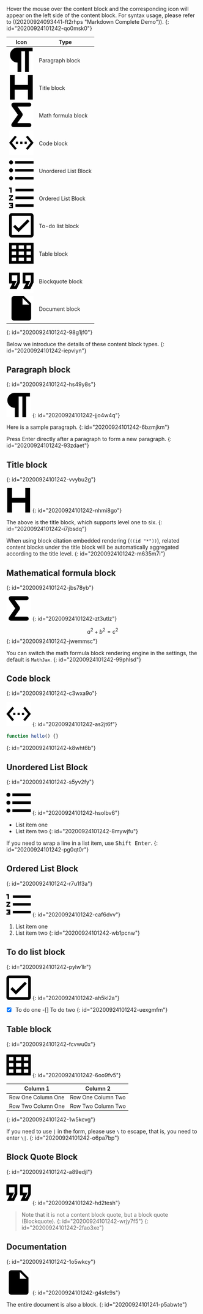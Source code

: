 Hover the mouse over the content block and the corresponding icon will appear on the left side of the content block. For syntax usage, please refer to ((20200924093441-ft2rhps "Markdown Complete Demo")).
{: id="20200924101242-qo0msk0"}

| Icon | Type |
| - | - |
| ![paragraph](assets/paragraph.svg) | Paragraph block |
| ![heading](assets/heading.svg) | Title block |
| ![math-block](assets/math-block.svg) | Math formula block |
| ![math-block](assets/code-block.svg) | Code block |
| ![math-block](assets/unordered-list.svg) | Unordered List Block |
| ![math-block](assets/ordered-list.svg) | Ordered List Block |
| ![math-block](assets/task-list.svg) | To-do list block |
| ![math-block](assets/table.svg) | Table block |
| ![math-block](assets/blockquote.svg) | Blockquote block |
| ![doc](assets/doc.svg) | Document block |
{: id="20200924101242-98g1jf0"}

Below we introduce the details of these content block types.
{: id="20200924101242-iepviyn"}

## Paragraph block
{: id="20200924101242-hs49y8s"}

![paragraph](assets/paragraph.svg)
{: id="20200924101242-jjo4w4q"}

Here is a sample paragraph.
{: id="20200924101242-6bzmjkm"}

Press Enter directly after a paragraph to form a new paragraph.
{: id="20200924101242-93zdaet"}

## Title block
{: id="20200924101242-vvybu2g"}

![heading](assets/heading.svg)
{: id="20200924101242-nhmi8go"}

The above is the title block, which supports level one to six.
{: id="20200924101242-i7jbsdq"}

When using block citation embedded rendering (`((id "*"))`), related content blocks under the title block will be automatically aggregated according to the title level.
{: id="20200924101242-m635m7i"}

## Mathematical formula block
{: id="20200924101242-jbs78yb"}

![math-block](assets/math-block.svg)
{: id="20200924101242-zt3utlz"}

$$
a^2 + b^2 = c^2
$$
{: id="20200924101242-jwemmsc"}

You can switch the math formula block rendering engine in the settings, the default is `MathJax`.
{: id="20200924101242-99phlsd"}

## Code block
{: id="20200924101242-c3wxa9o"}

![math-block](assets/code-block.svg)
{: id="20200924101242-as2jt6f"}

```js
function hello() {}
```
{: id="20200924101242-k8wht6b"}

## Unordered List Block
{: id="20200924101242-s5yv2fy"}

![math-block](assets/unordered-list.svg)
{: id="20200924101242-hsolbv6"}

* List item one
* List item two
{: id="20200924101242-8mywjfu"}

If you need to wrap a line in a list item, use <kbd>Shift Enter</kbd>.
{: id="20200924101242-pg0qt0r"}

## Ordered List Block
{: id="20200924101242-r7u1f3a"}

![math-block](assets/ordered-list.svg)
{: id="20200924101242-caf6dvv"}

1. List item one
2. List item two
{: id="20200924101242-wb1pcnw"}

## To do list block
{: id="20200924101242-pylw1lr"}

![math-block](assets/task-list.svg)
{: id="20200924101242-ah5kl2a"}

-[X] To do one
-[] To do two
{: id="20200924101242-uexgmfm"}

## Table block
{: id="20200924101242-fcvwu0x"}

![math-block](assets/table.svg)
{: id="20200924101242-6oo9fv5"}

| Column 1 | Column 2 |
| - | - |
| Row One Column One | Row One Column Two |
| Row Two Column One | Row Two Column Two |
{: id="20200924101242-1w5kcvg"}

If you need to use `|` in the form, please use `\` to escape, that is, you need to enter `\|`.
{: id="20200924101242-o6pa7bp"}

## Block Quote Block
{: id="20200924101242-a89edjl"}

![math-block](assets/blockquote.svg)
{: id="20200924101242-hd2tesh"}

> Note that it is not a content block quote, but a block quote (Blockquote).
> {: id="20200924101242-wrjy7f5"}
{: id="20200924101242-2fao3xe"}

## Documentation
{: id="20200924101242-1o5wkcy"}

![doc](assets/doc.svg)
{: id="20200924101242-g4sfc9s"}

The entire document is also a block.
{: id="20200924101241-p5abwte"}
